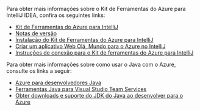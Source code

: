 Para obter mais informações sobre o Kit de Ferramentas do Azure para IntelliJ IDEA, confira os seguintes links: 

* [Kit de Ferramentas do Azure para IntelliJ](../intellij/azure-toolkit-for-intellij.md) 
* [Notas de versão](https://github.com/Microsoft/azure-tools-for-java/releases) 
* [Instalação do Kit de Ferramentas do Azure para IntelliJ](../intellij/azure-toolkit-for-intellij-installation.md) 
* [Criar um aplicativo Web Olá, Mundo para o Azure no IntelliJ](../intellij/azure-toolkit-for-intellij-create-hello-world-web-app.md) 
* [Instruções de conexão para o Kit de ferramentas do Azure para IntelliJ](../intellij/azure-toolkit-for-intellij-sign-in-instructions.md) 

Para obter mais informações sobre como usar o Java com o Azure, consulte os links a seguir: 

* [Azure para desenvolvedores Java](https://docs.microsoft.com/java/azure/) 
* [Ferramentas Java para Visual Studio Team Services](https://java.visualstudio.com/) 
* [Obter downloads e suporte do JDK do Java ao desenvolver para o Azure](https://aka.ms/azure-jdks)
<!-- TODO: Add URLs for Java in VSCode here --> 
